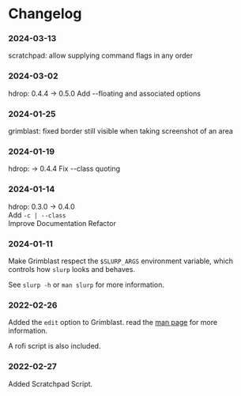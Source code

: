 # Changelog

### 2024-03-13

scratchpad: allow supplying command flags in any order

### 2024-03-02

hdrop: 0.4.4 -> 0.5.0
Add --floating and associated options

### 2024-01-25

grimblast: fixed border still visible when taking screenshot of an area

### 2024-01-19

hdrop: -> 0.4.4
Fix --class quoting

### 2024-01-14

hdrop: 0.3.0 -> 0.4.0  
Add `-c | --class`  
Improve Documentation
Refactor

### 2024-01-11

Make Grimblast respect the `$SLURP_ARGS` environment variable, which controls
how `slurp` looks and behaves.

See `slurp -h` or `man slurp` for more information.

### 2022-02-26

Added the `edit` option to Grimblast. read the
[man page](grimblast/grimblast.1.scd) for more information.

A rofi script is also included.

### 2022-02-27

Added Scratchpad Script.
